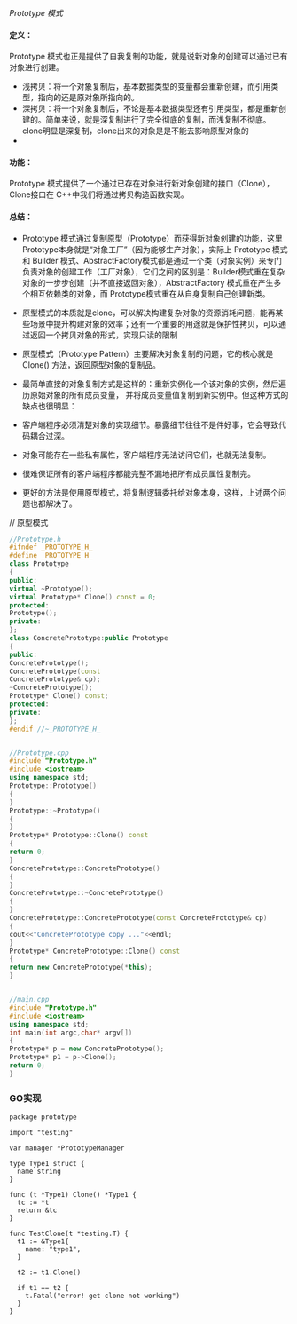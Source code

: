 *Prototype  模式*


#### 定义：
Prototype 模式也正是提供了自我复制的功能，就是说新对象的创建可以通过已有对象进行创建。

* 浅拷贝：将一个对象复制后，基本数据类型的变量都会重新创建，而引用类型，指向的还是原对象所指向的。
* 深拷贝：将一个对象复制后，不论是基本数据类型还有引用类型，都是重新创建的。简单来说，就是深复制进行了完全彻底的复制，而浅复制不彻底。clone明显是深复制，clone出来的对象是是不能去影响原型对象的
*
#### 功能：
Prototype 模式提供了一个通过已存在对象进行新对象创建的接口（Clone），Clone接口在 C++中我们将通过拷贝构造函数实现。

#### 总结：

* Prototype 模式通过复制原型（Prototype）而获得新对象创建的功能，这里 Prototype本身就是“对象工厂”（因为能够生产对象），实际上 Prototype 模式和 Builder 模式、AbstractFactory模式都是通过一个类（对象实例）来专门负责对象的创建工作（工厂对象），它们之间的区别是：Builder模式重在复杂对象的一步步创建（并不直接返回对象），AbstractFactory 模式重在产生多个相互依赖类的对象，而 Prototype模式重在从自身复制自己创建新类。
* 原型模式的本质就是clone，可以解决构建复杂对象的资源消耗问题，能再某些场景中提升构建对象的效率；还有一个重要的用途就是保护性拷贝，可以通过返回一个拷贝对象的形式，实现只读的限制


* 原型模式（Prototype Pattern）主要解决对象复制的问题，它的核心就是 Clone() 方法，返回原型对象的复制品。
* 最简单直接的对象复制方式是这样的：重新实例化一个该对象的实例，然后遍历原始对象的所有成员变量， 并将成员变量值复制到新实例中。但这种方式的缺点也很明显：

* 客户端程序必须清楚对象的实现细节。暴露细节往往不是件好事，它会导致代码耦合过深。
* 对象可能存在一些私有属性，客户端程序无法访问它们，也就无法复制。
* 很难保证所有的客户端程序都能完整不漏地把所有成员属性复制完。
* 更好的方法是使用原型模式，将复制逻辑委托给对象本身，这样，上述两个问题也都解决了。


// 原型模式
```c++
//Prototype.h 
#ifndef _PROTOTYPE_H_
#define _PROTOTYPE_H_
class Prototype
{
public:
virtual ~Prototype();
virtual Prototype* Clone() const = 0;
protected:
Prototype();
private:
};
class ConcretePrototype:public Prototype
{
public:
ConcretePrototype();
ConcretePrototype(const
ConcretePrototype& cp);
~ConcretePrototype();
Prototype* Clone() const;
protected:
private:
};
#endif //~_PROTOTYPE_H_ 


//Prototype.cpp
#include "Prototype.h"
#include <iostream>
using namespace std;
Prototype::Prototype()
{
}
Prototype::~Prototype()
{
}
Prototype* Prototype::Clone() const
{
return 0;
}
ConcretePrototype::ConcretePrototype()
{
}
ConcretePrototype::~ConcretePrototype()
{
}
ConcretePrototype::ConcretePrototype(const ConcretePrototype& cp)
{
cout<<"ConcretePrototype copy ..."<<endl;
}
Prototype* ConcretePrototype::Clone() const
{
return new ConcretePrototype(*this);
}


//main.cpp 
#include "Prototype.h"
#include <iostream>
using namespace std;
int main(int argc,char* argv[])
{
Prototype* p = new ConcretePrototype();
Prototype* p1 = p->Clone();
return 0;
}

```


### GO实现

```
package prototype

import "testing"

var manager *PrototypeManager

type Type1 struct {
  name string
}

func (t *Type1) Clone() *Type1 {
  tc := *t
  return &tc
}

func TestClone(t *testing.T) {
  t1 := &Type1{
    name: "type1",
  }

  t2 := t1.Clone()

  if t1 == t2 {
    t.Fatal("error! get clone not working")
  }
}

```
